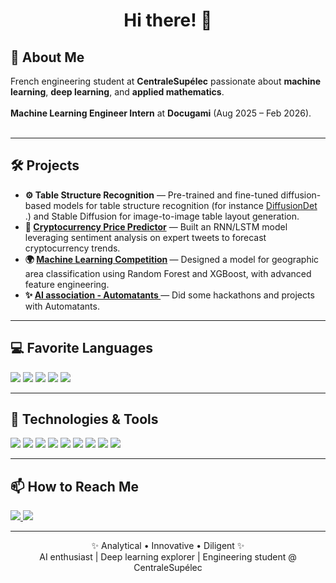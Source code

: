 <h1 align="center">Hi there! 👋</h1>

<h2>🚀 About Me</h2>
<p>
  French engineering student at <strong>CentraleSupélec</strong> passionate about <strong>machine learning</strong>, <strong>deep learning</strong>, and <strong>applied mathematics</strong>.  
  <br><br>
  <strong>Machine Learning Engineer Intern</strong> at <strong>Docugami</strong> (Aug 2025 – Feb 2026).  
  <br><br>
</p>

<hr>

<h2>🛠️ Projects</h2>
<ul>
  <li><strong>⚙️ Table Structure Recognition</strong> — Pre-trained and fine-tuned diffusion-based models for table structure recognition (for instance <a href="https://github.com/thomasgegout/DiffusionDet">DiffusionDet</a> </li> .) and Stable Diffusion for image-to-image table layout generation.
  <li><strong>🤖 <a href="https://github.com/thomasgegout/CryptoProphet">Cryptocurrency Price Predictor</a></strong> — Built an RNN/LSTM model leveraging sentiment analysis on expert tweets to forecast cryptocurrency trends.</li>
  <li><strong>🌍 <a href="https://github.com/thomasgegout/kaggle_ml">Machine Learning Competition</a> </strong> — Designed a model for geographic area classification using Random Forest and XGBoost, with advanced feature engineering.</li>
  <li><strong>✨ <a href="https://github.com/thomasgegout/AIProjects"> AI association - Automatants </a></strong> — Did some hackathons and projects with Automatants.</li>
  
</ul>

<hr>

<h2>💻 Favorite Languages</h2>
<p>
  <img src="https://img.shields.io/badge/Python-3670A0?style=for-the-badge&logo=python&logoColor=ffdd54" />
  <img src="https://img.shields.io/badge/C-%2300599C.svg?style=for-the-badge&logo=c&logoColor=white" />
  <img src="https://img.shields.io/badge/C++-%2300599C.svg?style=for-the-badge&logo=c%2B%2B&logoColor=white" />
  <img src="https://img.shields.io/badge/OCaml-%23EC6813.svg?style=for-the-badge&logo=ocaml&logoColor=white" />
  <img src="https://img.shields.io/badge/R-%23276DC3.svg?style=for-the-badge&logo=r&logoColor=white" />
</p>

<hr>

<h2>🧠 Technologies & Tools</h2>
<p>
  <img src="https://img.shields.io/badge/PyTorch-EE4C2C?style=for-the-badge&logo=pytorch&logoColor=white" />
  <img src="https://img.shields.io/badge/TensorFlow-FF6F00?style=for-the-badge&logo=tensorflow&logoColor=white" />
  <img src="https://img.shields.io/badge/Scikit--learn-F7931E?style=for-the-badge&logo=scikitlearn&logoColor=white" />
  <img src="https://img.shields.io/badge/OpenCV-5C3EE8?style=for-the-badge&logo=opencv&logoColor=white" />
  <img src="https://img.shields.io/badge/GCP-4285F4?style=for-the-badge&logo=googlecloud&logoColor=white" />
  <img src="https://img.shields.io/badge/Django-092E20?style=for-the-badge&logo=django&logoColor=white" />
  <img src="https://img.shields.io/badge/SQL-4479A1?style=for-the-badge&logo=postgresql&logoColor=white" />
  <img src="https://img.shields.io/badge/Git-F05032?style=for-the-badge&logo=git&logoColor=white" />
  <img src="https://img.shields.io/badge/Matlab-0076A8?style=for-the-badge&logo=mathworks&logoColor=white" />
</p>

<hr>

<h2>📫 How to Reach Me</h2>
<p>
  <a href="https://www.linkedin.com/in/thomas-gegout/">
    <img src="https://img.shields.io/badge/linkedin-%230077B5.svg?style=for-the-badge&logo=linkedin&logoColor=white">
  </a>
  <a href="mailto:thomas.gegout@student-cs.fr">
    <img src="https://img.shields.io/badge/Outlook-0078D4?style=for-the-badge&logo=microsoft-outlook&logoColor=white">
  </a>
</p>

<hr>

<p align="center">✨ Analytical • Innovative • Diligent ✨<br>
AI enthusiast | Deep learning explorer | Engineering student @ CentraleSupélec</p>

